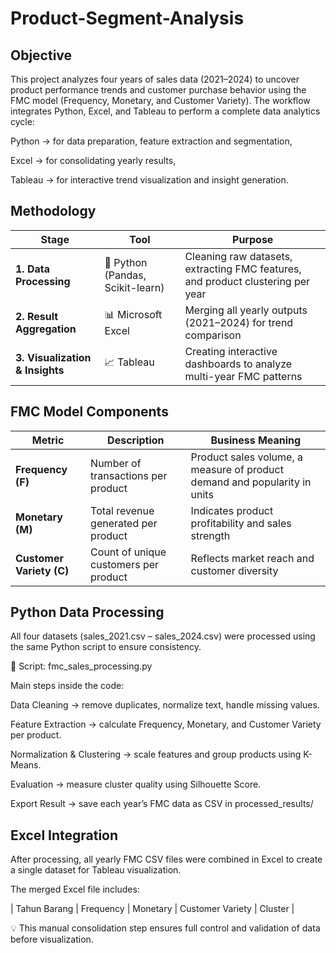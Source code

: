 # Product-Segment-Analysis
## Objective

This project analyzes four years of sales data (2021–2024) to uncover product performance trends and customer purchase behavior using the FMC model (Frequency, Monetary, and Customer Variety).
The workflow integrates Python, Excel, and Tableau to perform a complete data analytics cycle:

Python → for data preparation, feature extraction and segmentation,

Excel → for consolidating yearly results,

Tableau → for interactive trend visualization and insight generation.

## Methodology

| Stage                           | Tool                             | Purpose                                                            |
| ------------------------------- | -------------------------------- | ------------------------------------------------------------------ |
| **1. Data Processing**          | 🐍 Python (Pandas, Scikit-learn) | Cleaning raw datasets, extracting FMC features, and product clustering per year         |
| **2. Result Aggregation**       | 📊 Microsoft Excel               | Merging all yearly outputs (2021–2024) for trend comparison        |
| **3. Visualization & Insights** | 📈 Tableau                       | Creating interactive dashboards to analyze multi-year FMC patterns |

## FMC Model Components

| Metric                   | Description                           | Business Meaning                                   |
| ------------------------ | ------------------------------------- | -------------------------------------------------- |
| **Frequency (F)**        | Number of transactions per product    | Product sales volume, a measure of product demand and popularity in units      |
| **Monetary (M)**         | Total revenue generated per product   | Indicates product profitability and sales strength |
| **Customer Variety (C)** | Count of unique customers per product | Reflects market reach and customer diversity       |

## Python Data Processing

All four datasets (sales_2021.csv – sales_2024.csv) were processed using the same Python script to ensure consistency.

📄 Script: fmc_sales_processing.py

Main steps inside the code:

Data Cleaning → remove duplicates, normalize text, handle missing values.

Feature Extraction → calculate Frequency, Monetary, and Customer Variety per product.

Normalization & Clustering → scale features and group products using K-Means.

Evaluation → measure cluster quality using Silhouette Score.

Export Result → save each year’s FMC data as CSV in processed_results/

## Excel Integration

After processing, all yearly FMC CSV files were combined in Excel to create a single dataset for Tableau visualization.

The merged Excel file includes:

| Tahun	Barang	| Frequency |	Monetary	| Customer Variety	| Cluster |

💡 This manual consolidation step ensures full control and validation of data before visualization.
